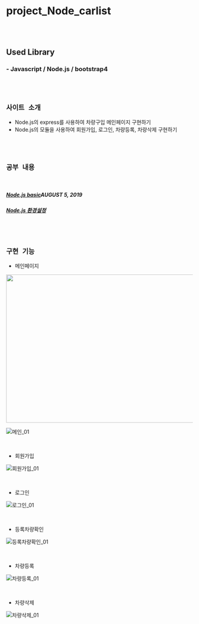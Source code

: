 # project_Node_carlist

<br>

<br>

## Used Library

### - Javascript / Node.js / bootstrap4

<br>

<br>

## `사이트 소개`

- Node.js의  express를 사용하여 차량구입 메인페이지 구현하기
- Node.js의 모듈을 사용하여 회원가입, 로그인, 차량등록, 차량삭제 구현하기

<br>

<br>

## `공부 내용`

<br>

##### [ Node.js basic](https://lovely-fennec-fox.github.io/blog/2019/08/05/node-basic-01.html)AUGUST 5, 2019

##### [ Node.js 환경설정](https://lovely-fennec-fox.github.io/blog/2019/07/31/node_01.html)

<br>

<br>

## `구현 기능`

- 메인페이지
<img src="/ppt/메인_01.gif" width="800" height="400">

![메인_01](/ppt/메인_01.gif)

<br>

- 회원가입

![회원가입_01](/ppt/회원가입_01.gif)

<br>

- 로그인

![로그인_01](/ppt/로그인_01.gif)

<br>

- 등록차량확인

![등록차량확인_01](/ppt/등록차량확인_01.gif)

<br>

- 차량등록

![차량등록_01](ppt/차량등록_01.gif)

<br>

- 차량삭제

![차량삭제_01](ppt/차량삭제_01.gif)

<br>

<br>

